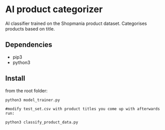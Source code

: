 # AI product categorizer
AI classifier trained on the Shopmania product dataset. Categorises products based on title.


## Dependencies

- pip3
- python3

## Install

from the root folder:

  ```pip3 install -r requirements.txt
  python3 model_trainer.py

#modify test_set.csv with product titles you come up with afterwards run:

  python3 classify_product_data.py
